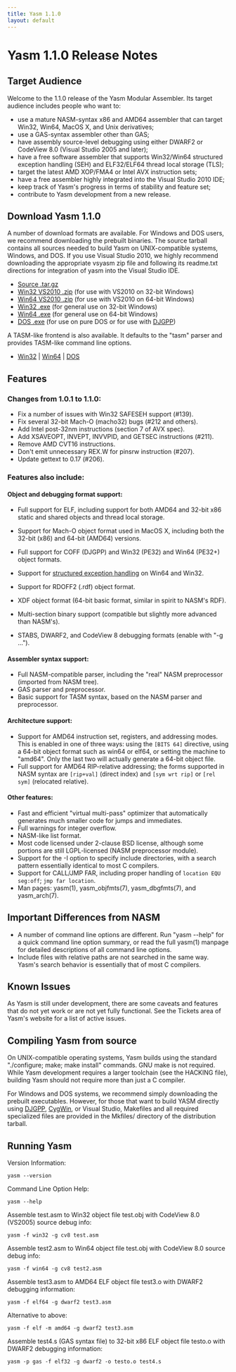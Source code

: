 ```yaml
---
title: Yasm 1.1.0
layout: default
---
```


Yasm 1.1.0 Release Notes
========================

Target Audience
---------------

Welcome to the 1.1.0 release of the Yasm Modular Assembler.  Its target audience includes people who want to:

 * use a mature NASM-syntax x86 and AMD64 assembler that can target Win32, Win64, MacOS X, and Unix derivatives;
 * use a GAS-syntax assembler other than GAS;
 * have assembly source-level debugging using either DWARF2 or CodeView 8.0 (Visual Studio 2005 and later);
 * have a free software assembler that supports Win32/Win64 structured exception handling (SEH) and ELF32/ELF64 thread local storage (TLS);
 * target the latest AMD XOP/FMA4 or Intel AVX instruction sets;
 * have a free assembler highly integrated into the Visual Studio 2010 IDE;
 * keep track of Yasm's progress in terms of stability and feature set;
 * contribute to Yasm development from a new release.

Download Yasm 1.1.0
-------------------

A number of download formats are available. For Windows and DOS users, we recommend downloading the prebuilt binaries. The source tarball contains all sources needed to build Yasm on UNIX-compatible systems, Windows, and DOS.  If you use Visual Studio 2010, we highly recommend downloading the appropriate vsyasm zip file and following its readme.txt directions for integration of yasm into the Visual Studio IDE.

 * [Source .tar.gz]({{site.releases}}/yasm-1.1.0.tar.gz)
 * [Win32 VS2010 .zip]({{site.releases}}/vsyasm-1.1.0-win32.zip) (for use with VS2010 on 32-bit Windows)
 * [Win64 VS2010 .zip]({{site.releases}}/vsyasm-1.1.0-win64.zip) (for use with VS2010 on 64-bit Windows)
 * [Win32 .exe]({{site.releases}}/yasm-1.1.0-win32.exe) (for general use on 32-bit Windows)
 * [Win64 .exe]({{site.releases}}/yasm-1.1.0-win64.exe) (for general use on 64-bit Windows)
 * [DOS .exe]({{site.releases}}/yasm-1.1.0-dos.exe) (for use on pure DOS or for use with [DJGPP](http://www.delorie.com/djgpp))

A TASM-like frontend is also available.  It defaults to the "tasm" parser and provides TASM-like command line options.

 * [Win32]({{site.releases}}/ytasm-1.1.0-win32.exe) | [Win64]({{site.releases}}/ytasm-1.1.0-win64.exe) | [DOS]({{site.releases}}/ytasm-1.1.0-dos.exe)

Features
--------

### Changes from 1.0.1 to 1.1.0:

 * Fix a number of issues with Win32 SAFESEH support (#139).
 * Fix several 32-bit Mach-O (macho32) bugs (#212 and others).
 * Add Intel post-32nm instructions (section 7 of AVX spec).
 * Add XSAVEOPT, INVEPT, INVVPID, and GETSEC instructions (#211).
 * Remove AMD CVT16 instructions.
 * Don't emit unnecessary REX.W for pinsrw instruction (#207).
 * Update gettext to 0.17 (#206).

### Features also include:

#### Object and debugging format support:

 * Full support for ELF, including support for both AMD64 and 32-bit x86 static and shared objects and thread local storage.
 * Support for Mach-O object format used in MacOS X, including both the 32-bit (x86) and 64-bit (AMD64) versions.
 * Full support for COFF (DJGPP) and Win32 (PE32) and Win64 (PE32+) object formats.
 * Support for [structured exception handling]({{site.manual}}/objfmt-win64-exception.html) on Win64 and Win32.
 * Support for RDOFF2 (.rdf) object format.
 * XDF object format (64-bit basic format, similar in spirit to NASM's RDF).
 * Multi-section binary support (compatible but slightly more advanced than NASM's).

 * STABS, DWARF2, and CodeView 8 debugging formats (enable with "-g ...").

#### Assembler syntax support:

 * Full NASM-compatible parser, including the "real" NASM preprocessor (imported from NASM tree).
 * GAS parser and preprocessor.
 * Basic support for TASM syntax, based on the NASM parser and preprocessor.

#### Architecture support:

 * Support for AMD64 instruction set, registers, and addressing modes. This is enabled in one of three ways: using the `[BITS 64]` directive, using a 64-bit object format such as win64 or elf64, or setting the machine to "amd64".  Only the last two will actually generate a 64-bit object file.
 * Full support for AMD64 RIP-relative addressing; the forms supported in NASM syntax are `[rip+val]` (direct index) and `[sym wrt rip]` or `[rel sym]` (relocated relative).

#### Other features:

 * Fast and efficient "virtual multi-pass" optimizer that automatically generates much smaller code for jumps and immediates.
 * Full warnings for integer overflow.
 * NASM-like list format.
 * Most code licensed under 2-clause BSD license, although some portions are still LGPL-licensed (NASM preprocessor module).
 * Support for the -I option to specify include directories, with a search pattern essentially identical to most C compilers.
 * Support for CALL/JMP FAR, including proper handling of `location EQU seg:off`; `jmp far location`.
 * Man pages: yasm(1), yasm_objfmts(7), yasm_dbgfmts(7), and yasm_arch(7).

Important Differences from NASM
-------------------------------

 * A number of command line options are different. Run "yasm --help" for a quick command line option summary, or read the full yasm(1) manpage for detailed descriptions of all command line options.
 * Include files with relative paths are not searched in the same way.  Yasm's search behavior is essentially that of most C compilers.

Known Issues
------------

As Yasm is still under development, there are some caveats and features that do not yet work or are not yet fully functional.  See the Tickets area of Yasm's website for a list of active issues.

Compiling Yasm from source
--------------------------

On UNIX-compatible operating systems, Yasm builds using the standard "./configure; make; make install" commands. GNU make is not required. While Yasm development requires a larger toolchain (see the HACKING file), building Yasm should not require more than just a C compiler.

For Windows and DOS systems, we recommend simply downloading the prebuilt executables. However, for those that want to build YASM directly using [DJGPP](http://www.delorie.com/djgpp/), [CygWin](http://www.cygwin.com/), or Visual Studio, Makefiles and all required specialized files are provided in the Mkfiles/ directory of the distribution tarball.

Running Yasm
------------

Version Information:

    yasm --version

Command Line Option Help:

    yasm --help

Assemble test.asm to Win32 object file test.obj with CodeView 8.0 (VS2005) source debug info:

    yasm -f win32 -g cv8 test.asm

Assemble test2.asm to Win64 object file test.obj with CodeView 8.0 source debug info:

    yasm -f win64 -g cv8 test2.asm

Assemble test3.asm to AMD64 ELF object file test3.o with DWARF2 debugging information:

    yasm -f elf64 -g dwarf2 test3.asm

Alternative to above:

    yasm -f elf -m amd64 -g dwarf2 test3.asm

Assemble test4.s (GAS syntax file) to 32-bit x86 ELF object file testo.o with DWARF2 debugging information:

    yasm -p gas -f elf32 -g dwarf2 -o testo.o test4.s


